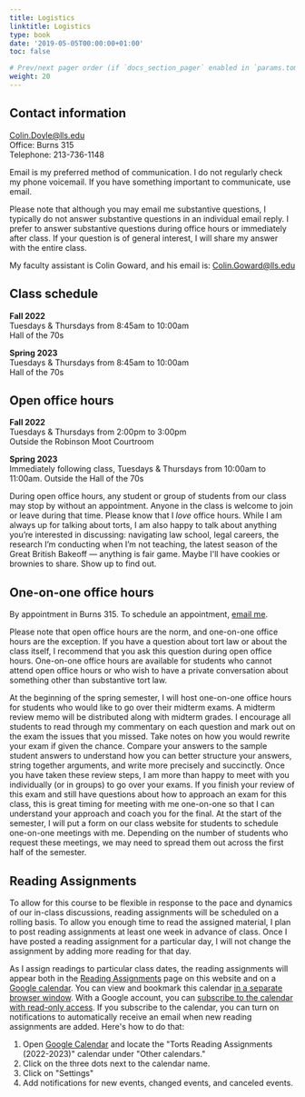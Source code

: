 ```yaml
---
title: Logistics
linktitle: Logistics
type: book
date: '2019-05-05T00:00:00+01:00'
toc: false

# Prev/next pager order (if `docs_section_pager` enabled in `params.toml`)
weight: 20
---
```


## Contact information
Colin.Doyle@lls.edu <br>
Office: Burns 315 <br>
Telephone: 213-736-1148

Email is my preferred method of communication. I do not regularly check my phone voicemail. If you have something important to communicate, use email.

Please note that although you may email me substantive questions, I typically do not answer substantive questions in an individual email reply. I prefer to answer substantive questions during office hours or immediately after class. If your question is of general interest, I will share my answer with the entire class.

My faculty assistant is Colin Goward, and his email is: [Colin.Goward@lls.edu](mailto:Colin.Goward@lls.edu)

## Class schedule

**Fall 2022** <br>
Tuesdays & Thursdays from 8:45am to 10:00am<br>
Hall of the 70s

**Spring 2023** <br>
Tuesdays & Thursdays from 8:45am to 10:00am<br>
Hall of the 70s

## Open office hours

**Fall 2022** <br>
Tuesdays & Thursdays from 2:00pm to 3:00pm <br>
Outside the Robinson Moot Courtroom

**Spring 2023** <br>
Immediately following class, Tuesdays & Thursdays from 10:00am to 11:00am.
Outside the Hall of the 70s

During open office hours, any student or group of students from our class may stop by without an appointment. Anyone in the class is welcome to join or leave during that time. Please know that I _love_ office hours. While I am always up for talking about torts, I am also happy to talk about anything you’re interested in discussing: navigating law school, legal careers, the research I’m conducting when I’m not teaching, the latest season of the Great British Bakeoff — anything is fair game. Maybe I'll have cookies or brownies to share. Show up to find out.

## One-on-one office hours
By appointment in Burns 315. To schedule an appointment, [email me](mailto:colin.doyle@lls.edu?subject=One-on-One%20Office%20Hours).

Please note that open office hours are the norm, and one-on-one office hours are the exception. If you have a question about tort law or about the class itself, I recommend that you ask this question during open office hours. One-on-one office hours are available for students who cannot attend open office hours or who wish to have a private conversation about something other than substantive tort law.

At the beginning of the spring semester, I will host one-on-one office hours for students who would like to go over their midterm exams. A midterm review memo will be distributed along with midterm grades. I encourage all students to read through my commentary on each question and mark out on the exam the issues that you missed. Take notes on how you would rewrite your exam if given the chance. Compare your answers to the sample student answers to understand how you can better structure your answers, string together arguments, and write more precisely and succinctly. Once you have taken these review steps, I am more than happy to meet with you individually (or in groups) to go over your exams. If you finish your review of this exam and still have questions about how to approach an exam for this class, this is great timing for meeting with me one-on-one so that I can understand your approach and coach you for the final. At the start of the semester, I will put a form on our class website for students to schedule one-on-one meetings with me. Depending on the number of students who request these meetings, we may need to spread them out across the first half of the semester.

## Reading Assignments

To allow for this course to be flexible in response to the pace and dynamics of our in-class discussions, reading assignments will be scheduled on a rolling basis. To allow you enough time to read the assigned material, I plan to post reading assignments at least one week in advance of class. Once I have posted a reading assignment for a particular day, I will not change the assignment by adding more reading for that day.

As I assign readings to particular class dates, the reading assignments will appear both in the [Reading Assignments](../reading) page on this website and on a [Google calendar](https://calendar.google.com/calendar/embed?src=vtu22g9khnc4acg3plvuaarptc%40group.calendar.google.com&ctz=America%2FLos_Angeles). You can view and bookmark this calendar [in a separate browser window](https://calendar.google.com/calendar/embed?src=vtu22g9khnc4acg3plvuaarptc%40group.calendar.google.com&ctz=America%2FLos_Angeles). With a Google account, you can [subscribe to the calendar with read-only access](https://calendar.google.com/calendar/u/5?cid=dnR1MjJnOWtobmM0YWNnM3BsdnVhYXJwdGNAZ3JvdXAuY2FsZW5kYXIuZ29vZ2xlLmNvbQ). If you subscribe to the calendar, you can turn on notifications to automatically receive an email when new reading assignments are added. Here's how to do that:
1. Open [Google Calendar](https://calendar.google.com/) and locate the "Torts Reading Assignments (2022-2023)" calendar under "Other calendars." 
2. Click on the three dots next to the calendar name.
3. Click on "Settings"
4. Add notifications for new events, changed events, and canceled events.

